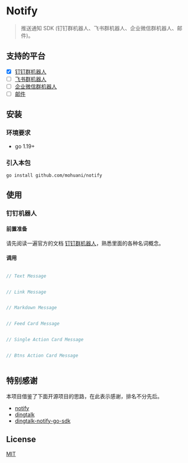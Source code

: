 # Notify

> 推送通知 SDK (钉钉群机器人、飞书群机器人、企业微信群机器人、邮件)。


## 支持的平台

- [x] [钉钉群机器人](https://developers.dingtalk.com/document/app/custom-robot-access)
- [ ] [飞书群机器人](https://www.feishu.cn/hc/zh-CN/articles/360024984973)
- [ ] [企业微信群机器人](https://open.work.weixin.qq.com/api/doc/90000/90136/91770)
- [ ] [邮件]()

## 安装

### 环境要求
- go 1.19+

### 引入本包
```shell
go install github.com/mohuani/notify
```


## 使用

### 钉钉机器人

#### 前置准备

 请先阅读一遍官方的文档 [钉钉群机器人](https://developers.dingtalk.com/document/app/custom-robot-access)，熟悉里面的各种名词概念。

#### 调用

```go

// Text Message


// Link Message


// Markdown Message


// Feed Card Message


// Single Action Card Message


// Btns Action Card Message



```


## 特别感谢

本项目借鉴了下面开源项目的思路，在此表示感谢，排名不分先后。
- [notify](https://github.com/guanguans/notify)
- [dingtalk](https://github.com/blinkbean/dingtalk)
- [dingtalk-notify-go-sdk](https://github.com/JetBlink/dingtalk-notify-go-sdk)


## License

[MIT](https://opensource.org/licenses/MIT)